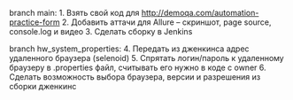 branch main: 1. Взять свой код для http://demoqa.com/automation-practice-form  2. Добавить аттачи для Allure – скриншот, page source, console.log и видео  3. Cделать сборку в Jenkins

branch hw_system_properties: 4. Передать из дженкинса адрес удаленного браузера (selenoid) 5. Спрятать логин/пароль к удаленному браузеру в .properties файл, считывать его нужно в коде с owner 6. Сделать возможность выбора браузера, версии и разрешения из сборки дженкинс
